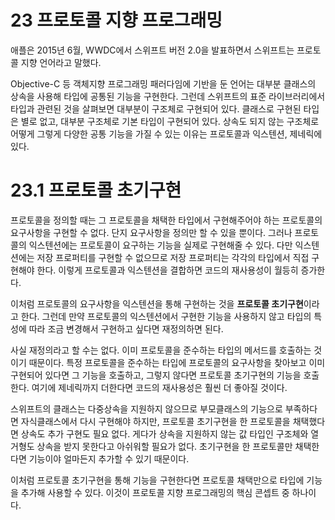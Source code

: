 # 23 프로토콜 지향 프로그래밍

애플은 2015년 6월, WWDC에서 스위프트 버전 2.0을 발표하면서 스위프트는 프로토콜 지향 언어라고 말했다. 

Objective-C 등 객체지향 프로그래밍 패러다임에 기반을 둔 언어는 대부분 클래스의 상속을 사용해 타입에 공통된 기능을 구현한다. 그런데 스위프트의 표준 라이브러리에서 타입과 관련된 것을 살펴보면 대부분이 구조체로 구현되어 있다. 클래스로 구현된 타입은 별로 없고, 대부분 구조체로 기본 타입이 구현되어 있다. 상속도 되지 않는 구조체로 어떻게 그렇게 다양한 공통 기능을 가질 수 있는 이유는 프로토콜과 익스텐션, 제네릭에 있다. 



# 23.1 프로토콜 초기구현

프로토콜을 정의할 때는 그 프로토콜을 채택한 타입에서 구현해주어야 하는 프로토콜의 요구사항을 구현할 수 없다. 단지 요구사항을 정의만 할 수 있을 뿐이다. 그러나 프로토콜의 익스텐션에는 프로토콜이 요구하는 기능을 실제로 구현해줄 수 있다. 다만 익스텐션에는 저장 프로퍼티를 구현할 수 없으므로 저장 프로퍼티는 각각의 타입에서 직접 구현해야 한다. 이렇게 프로토콜과 익스텐션을 결합하면 코드의 재사용성이 월등히 증가한다.

이처럼 프로토콜의 요구사항을 익스텐션을 통해 구현하는 것을 **프로토콜 초기구현**이라고 한다. 그런데 만약 프로토콜의 익스텐션에서 구현한 기능을 사용하지 않고 타입의 특성에 따라 조금 변경해서 구현하고 싶다면 재정의하면 된다. 

사실 재정의라고 할 수는 없다. 이미 프로토콜을 준수하는 타입의 메서드를 호출하는 것이기 때문이다. 특정 프로토콜을 준수하는 타입에 프로토콜의 요구사항을 찾아보고 이미 구현되어 있다면 그 기능을 호출하고, 그렇지 않다면 프로토콜 초기구현의 기능을 호출한다. 여기에 제네릭까지 더한다면 코드의 재사용성은 훨씬 더 좋아질 것이다. 

스위프트의 클래스는 다중상속을 지원하지 않으므로 부모클래스의 기능으로 부족하다면 자식클래스에서 다시 구현해야 하지만, 프로토콜 초기구현을 한 프로토콜을 채택했다면 상속도 추가 구현도 필요 없다. 게다가 상속을 지원하지 않는 값 타입인 구조체와 열거형도 상속을 받지 못한다고 아쉬워할 필요가 없다. 초기구현을 한 프로토콜만 채택한다면 기능이야 얼마든지 추가할 수 있기 때문이다.

이처럼 프로토콜 초기구현을 통해 기능을 구현한다면 프로토콜 채택만으로 타입에 기능을 추가해 사용할 수 있다. 이것이 프로토콜 지향 프로그래밍의 핵심 콘셉트 중 하나이다. 